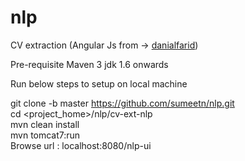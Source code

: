 nlp
===

CV extraction (Angular Js from -> <a href="https://github.com/danialfarid/angular-file-upload">danialfarid</a>)

Pre-requisite
Maven 3
jdk 1.6 onwards


Run below steps to setup on local machine

git clone -b master https://github.com/sumeetn/nlp.git <br/>
cd <project_home>/nlp/cv-ext-nlp <br/>
mvn clean install <br/>
mvn tomcat7:run <br/>
Browse url : localhost:8080/nlp-ui
